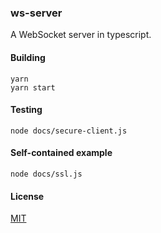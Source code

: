 ### ws-server

A WebSocket server in typescript.

#### Building

```
yarn
yarn start
```

#### Testing

```
node docs/secure-client.js
```

#### Self-contained example

```
node docs/ssl.js
```

#### License

[MIT](LICENSE.md)
